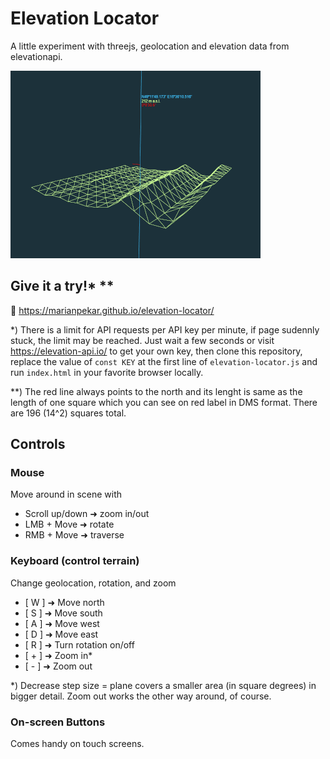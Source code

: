 # Elevation Locator

A little experiment with threejs, geolocation and elevation data from elevationapi.

![](elevation-locator.gif)

## Give it a try!* **

🚀 https://marianpekar.github.io/elevation-locator/

*) There is a limit for API requests per API key per minute, if page sudennly stuck, the limit may be reached. 
Just wait a few seconds or visit https://elevation-api.io/ to get your own key, then clone this repository, replace the value of `const KEY` at the first line of `elevation-locator.js` and run `index.html` in your favorite browser locally. 

**) The red line always points to the north and its lenght is same as the length of one square which you can see on red label in DMS format. There are 196 (14^2) squares total.

## Controls

### Mouse

Move around in scene with

- Scroll up/down ➜ zoom in/out
- LMB + Move ➜ rotate
- RMB + Move ➜ traverse

### Keyboard (control terrain)

Change geolocation, rotation, and zoom

- [ W ] ➜ Move north
- [ S ] ➜ Move south
- [ A ] ➜ Move west
- [ D ] ➜ Move east
- [ R ] ➜ Turn rotation on/off
- [ + ] ➜ Zoom in*
- [ - ] ➜ Zoom out

*) Decrease step size = plane covers a smaller area (in square degrees) in bigger detail. Zoom out works the other way around, of course.

### On-screen Buttons

Comes handy on touch screens.


